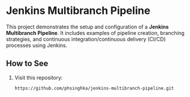 # Jenkins Multibranch Pipeline

This project demonstrates the setup and configuration of a **Jenkins Multibranch Pipeline**. It includes examples of pipeline creation, branching strategies, and continuous integration/continuous delivery (CI/CD) processes using Jenkins.

## How to See

1. Visit this repository:
   ```bash
   https://github.com/phsinghka/jenkins-multibranch-pipeline.git
